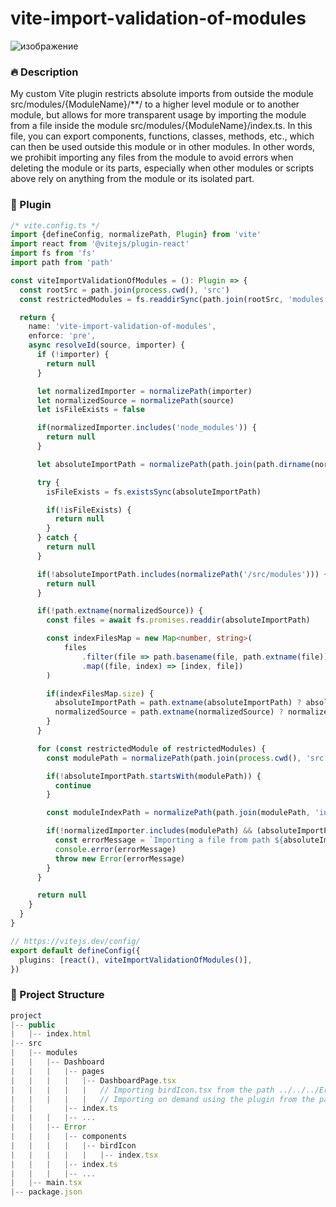 # vite-import-validation-of-modules

![изображение](https://github.com/yandexphp/vite-import-validation-of-modules/assets/29909911/b19ac6b8-7fe7-4e8a-abd9-00dfede4fba6)

### 🔥 Description
My custom Vite plugin restricts absolute imports from outside the module src/modules/{ModuleName}/**/ to a higher level module or to another module, but allows for more transparent usage by importing the module from a file inside the module src/modules/{ModuleName}/index.ts. In this file, you can export components, functions, classes, methods, etc., which can then be used outside this module or in other modules.
In other words, we prohibit importing any files from the module to avoid errors when deleting the module or its parts, especially when other modules or scripts above rely on anything from the module or its isolated part.

### 🚀 Plugin
```ts
/* vite.config.ts */
import {defineConfig, normalizePath, Plugin} from 'vite'
import react from '@vitejs/plugin-react'
import fs from 'fs'
import path from 'path'

const viteImportValidationOfModules = (): Plugin => {
  const rootSrc = path.join(process.cwd(), 'src')
  const restrictedModules = fs.readdirSync(path.join(rootSrc, 'modules')).filter(dir => fs.statSync(path.join(rootSrc, 'modules', dir)).isDirectory())

  return {
    name: 'vite-import-validation-of-modules',
    enforce: 'pre',
    async resolveId(source, importer) {
      if (!importer) {
        return null
      }

      let normalizedImporter = normalizePath(importer)
      let normalizedSource = normalizePath(source)
      let isFileExists = false

      if(normalizedImporter.includes('node_modules')) {
        return null
      }

      let absoluteImportPath = normalizePath(path.join(path.dirname(normalizedImporter), normalizedSource))

      try {
        isFileExists = fs.existsSync(absoluteImportPath)

        if(!isFileExists) {
          return null
        }
      } catch {
        return null
      }

      if(!absoluteImportPath.includes(normalizePath('/src/modules'))) {
        return null
      }

      if(!path.extname(normalizedSource)) {
        const files = await fs.promises.readdir(absoluteImportPath)

        const indexFilesMap = new Map<number, string>(
            files
                .filter(file => path.basename(file, path.extname(file)).toLowerCase() === 'index')
                .map((file, index) => [index, file])
        )

        if(indexFilesMap.size) {
          absoluteImportPath = path.extname(absoluteImportPath) ? absoluteImportPath : normalizePath(path.join(absoluteImportPath, String(indexFilesMap.get(0))))
          normalizedSource = path.extname(normalizedSource) ? normalizedSource : normalizePath(path.join(normalizedSource, String(indexFilesMap.get(0))))
        }
      }

      for (const restrictedModule of restrictedModules) {
        const modulePath = normalizePath(path.join(process.cwd(), 'src', 'modules', restrictedModule))

        if(!absoluteImportPath.startsWith(modulePath)) {
          continue
        }

        const moduleIndexPath = normalizePath(path.join(modulePath, 'index.ts'))

        if(!normalizedImporter.includes(modulePath) && (absoluteImportPath !== moduleIndexPath)) {
          const errorMessage = `Importing a file from path ${absoluteImportPath} into a file at path ${normalizedImporter} is not possible due to scope and module boundary violations. If you want to use this imported file ${path.basename(absoluteImportPath)}, specify its export from the file at path ${moduleIndexPath}`
          console.error(errorMessage)
          throw new Error(errorMessage)
        }
      }

      return null
    }
  }
}

// https://vitejs.dev/config/
export default defineConfig({
  plugins: [react(), viteImportValidationOfModules()],
})
```

### 🌳 Project Structure
```ts
project
|-- public
|   |-- index.html
|-- src
|   |-- modules
|   |   |-- Dashboard
|   |   |   |-- pages
|   |   |   |   |-- DashboardPage.tsx
|   |   |   |   |   // Importing birdIcon.tsx from the path ../../../Error/components/birdIcon will result in an error.
|   |   |   |   |   // Importing on demand using the plugin from the path ../../../Dashboard will work perfectly fine.
|   |       |-- index.ts
|   |   |   |-- ...
|   |   |-- Error
|   |   |   |-- components
|   |   |   |   |-- birdIcon
|   |   |   |   |   |-- index.tsx
|   |   |   |-- index.ts
|   |   |   |-- ...
|   |-- main.tsx
|-- package.json
```
